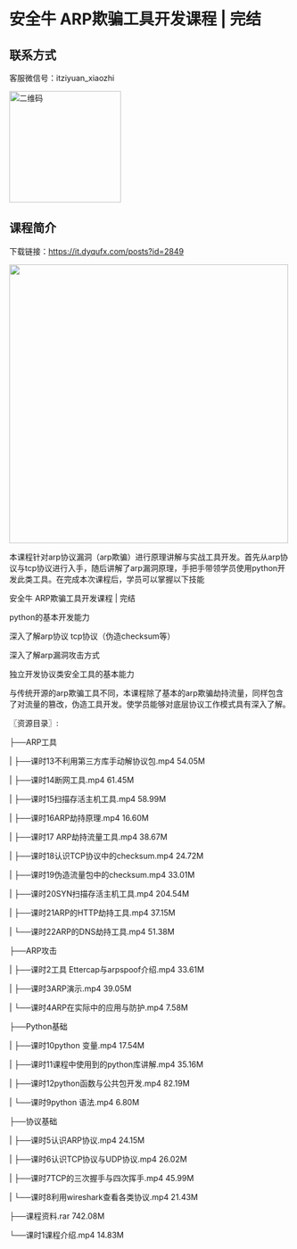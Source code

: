 # 安全牛 ARP欺骗工具开发课程 | 完结

## 联系方式

客服微信号：itziyuan_xiaozhi

<img src="https://ziyuanyun.oss-cn-guangzhou.aliyuncs.com/common/20240614073449/666b82192834a.jpg" width="200" height="200" alt="二维码">

## 课程简介

下载链接：https://it.dyqufx.com/posts?id=2849

<img src="https://ziyuanyun.oss-cn-guangzhou.aliyuncs.com/yun/20240515184352/664491e8bdb12.jpg" width="500" alt="">

  本课程针对arp协议漏洞（arp欺骗）进行原理讲解与实战工具开发。首先从arp协议与tcp协议进行入手，随后讲解了arp漏洞原理，手把手带领学员使用python开发此类工具。在完成本次课程后，学员可以掌握以下技能

 安全牛 ARP欺骗工具开发课程 | 完结



 python的基本开发能力

 深入了解arp协议 tcp协议（伪造checksum等）

 深入了解arp漏洞攻击方式

 独立开发协议类安全工具的基本能力

 与传统开源的arp欺骗工具不同，本课程除了基本的arp欺骗劫持流量，同样包含了对流量的篡改，伪造工具开发。使学员能够对底层协议工作模式具有深入了解。

 〖资源目录〗:

 ├──ARP工具

 | ├──课时13不利用第三方库手动解协议包.mp4 54.05M

 | ├──课时14断网工具.mp4 61.45M

 | ├──课时15扫描存活主机工具.mp4 58.99M

 | ├──课时16ARP劫持原理.mp4 16.60M

 | ├──课时17 ARP劫持流量工具.mp4 38.67M

 | ├──课时18认识TCP协议中的checksum.mp4 24.72M

 | ├──课时19伪造流量包中的checksum.mp4 33.01M

 | ├──课时20SYN扫描存活主机工具.mp4 204.54M

 | ├──课时21ARP的HTTP劫持工具.mp4 37.15M

 | └──课时22ARP的DNS劫持工具.mp4 51.38M

 ├──ARP攻击

 | ├──课时2工具 Ettercap与arpspoof介绍.mp4 33.61M

 | ├──课时3ARP演示.mp4 39.05M

 | └──课时4ARP在实际中的应用与防护.mp4 7.58M

 ├──Python基础

 | ├──课时10python 变量.mp4 17.54M

 | ├──课时11课程中使用到的python库讲解.mp4 35.16M

 | ├──课时12python函数与公共包开发.mp4 82.19M

 | └──课时9python 语法.mp4 6.80M

 ├──协议基础

 | ├──课时5认识ARP协议.mp4 24.15M

 | ├──课时6认识TCP协议与UDP协议.mp4 26.02M

 | ├──课时7TCP的三次握手与四次挥手.mp4 45.99M

 | └──课时8利用wireshark查看各类协议.mp4 21.43M

 ├──课程资料.rar 742.08M

 └──课时1课程介绍.mp4 14.83M

  